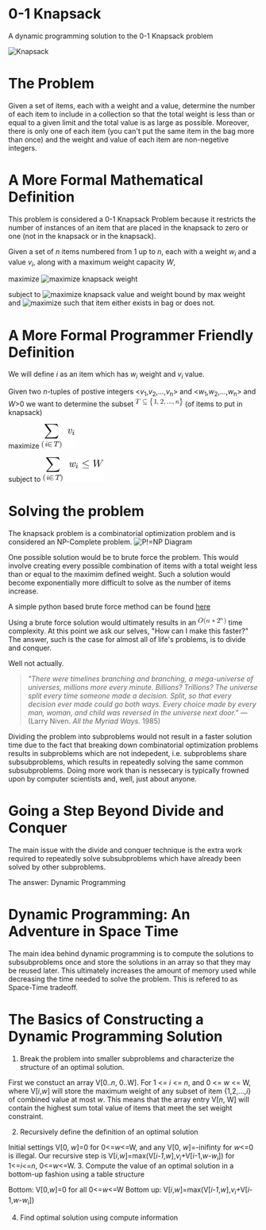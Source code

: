 # 0-1 Knapsack
A dynamic programming solution to the 0-1 Knapsack problem

![Knapsack](https://upload.wikimedia.org/wikipedia/commons/e/ec/19th_century_knowledge_hiking_and_camping_sheepskin_knapsack_sleeping_bag_rolled_up.jpg)

# The Problem
Given a set of items, each with a weight and a value, determine the number of each item to include in a collection so that the total weight is less than or equal to a given limit and the total value is as large as possible.  Moreover, there is only one of each item (you can't put the same item in the bag more than once) and the weight and value of each item are non-negetive integers.

# A More Formal Mathematical Definition
This problem is considered a 0-1 Knapsack Problem because it restricts the number of instances of an item that are placed in the knapsack to zero or one (not in the knapsack or in the knapsack).

Given a set of <i>n</i> items numbered from 1 up to <i>n</i>, each with a weight <i>w<sub>i</sub></i> and a value <i>v<sub>i</sub></i>, along with a maximum weight capacity <i>W</i>, 

maximize ![maximize knapsack weight](https://wikimedia.org/api/rest_v1/media/math/render/svg/85620037d368d2136fb3361702df6a489416931b)

subject to ![maximize knapsack value and weight bound by max weight](https://wikimedia.org/api/rest_v1/media/math/render/svg/dd6e7c9bca4397980976ea6d19237500ce3b8176) and ![maximize such that item either exists in bag or does not](https://wikimedia.org/api/rest_v1/media/math/render/svg/07dda71da2a630762c7b21b51ea54f86f422f951).

# A More Formal Programmer Friendly Definition
We will define <i>i</i> as an item which has
<i>w<sub>i</sub></i> weight and <i>v<sub>i</sub></i> value.

Given two <i>n</i>-tuples of postive integers <<i>v</i><sub>1</sub>,<i>v</i><sub>2</sub>,...,<i>v</i><sub>n</sub>> and <<i>w</i><sub>1</sub>,<i>w</i><sub>2</sub>,...,<i>w</i><sub>n</sub>> and <i>W</i>>0 we want to determine the subset ![subset intersection](https://raw.githubusercontent.com/AndrewGEvans95/Knapsack/master/resources/T%20exists%20in%20set.png) (of items to put in knapsack) 

maximize ![maximizes such that the value is highest](https://raw.githubusercontent.com/AndrewGEvans95/Knapsack/master/resources/Sum%20of%20values%20in%20set.png) 

subject to ![maximizes the weight in terms of defined limit](https://raw.githubusercontent.com/AndrewGEvans95/Knapsack/master/resources/Sum%20of%20weight%20in%20set.png)

# Solving the problem
The knapsack problem is a combinatorial optimization problem and is considered an NP-Complete problem.
![P!=NP Diagram](https://upload.wikimedia.org/wikipedia/commons/thumb/a/a0/P_np_np-complete_np-hard.svg/300px-P_np_np-complete_np-hard.svg.png)

One possible solution would be to brute force the problem.  This would involve creating every possible combination of items with a total weight less than or equal to the maximim defined weight.  Such a solution would become exponentially more difficult to solve as the number of items increase.


A simple python based brute force method can be found [here](https://github.com/AndrewGEvans95/Knapsack/blob/master/solutions/BruteForce.py "0-1 Knapsack brute force solution")

Using a brute force solution would ultimately results in an ![Big O Complexity](https://raw.githubusercontent.com/AndrewGEvans95/Knapsack/master/resources/Time%20Complexity%20of%20Brute%20Force.png) time complexity.
At this point we ask our selves, "How can I make this faster?"
The answer, such is the case for almost all of life's problems, is to divide and conquer.  

Well not actually.

><i>"There were timelines branching and branching, a mega-universe of universes, millions more every minute. Billions? Trillions? The universe split every time someone made a decision. Split, so that every decision ever made could go both ways. Every choice made by every man, woman, and child was reversed in the universe next door."</i> ― (Larry Niven. <i>All the Myriad Ways.</i> 1985)

Dividing the problem into subproblems would not result in a faster solution time due to the fact that breaking down combinatorial optimization problems results in subproblems which are not indepedent, i.e. subproblems share subsubproblems, which results in repeatedly solving the same common subsubproblems.  Doing more work than is nessecary is typically frowned upon by computer scientists and, well, just about anyone.

# Going a Step Beyond Divide and Conquer
The main issue with the divide and conquer technique is the extra work required to repeatedly solve subsubproblems which have already been solved by other subproblems.

The answer: Dynamic Programming

# Dynamic Programming: An Adventure in Space Time
The main idea behind dynamic programming is to compute the solutions to subsubproblems once and store the solutions in an array so that they may be reused later.
This ultimately increases the amount of memory used while decreasing the time needed to solve the problem.  This is refered to as Space-Time tradeoff.

# The Basics of Constructing a Dynamic Programming Solution
1.  Break the problem into smaller subproblems and characterize the structure of an optimal solution.

First we constuct an array V[0..<i>n</i>, 0..W].  For 1 <= <i>i</i> <= <i>n</i>, and 0 <= <i>w</i> <= W, where V[<i>i</i>,<i>w</i>] will store the maximum weight of any subset of item {1,2,...,<i>i</i>} of combined value at most <i>w</i>.  This means that the array entry V[<i>n</i>, W] will contain the highest sum total value of items that meet the set weight constraint.

2.  Recursively define the definition of an optimal solution

Initial settings V[0, <i>w</i>]=0 for 0<=<i>w</i><=W, and any V[0, <i>w</i>]=-inifinty for <i>w</i><=0 is illegal.  Our recursive step is V[<i>i</i>,<i>w</i>]=max(V[<i>i-1</i>,<i>w</i>],<i>v<sub>i</sub></i>+V[<i>i</i>-1,<i>w</i>-<i>w<sub>i</sub></i>]) for 1<=<i>i</i><=<i>n</i>, 0<=<i>w</i><=W.
3.  Compute the value of an optimal solution in a bottom-up fashion using a table structure

Bottom: V[0,<i>w</i>]=0 for all 0<=<i>w</i><=W Bottom up: V[<i>i</i>,<i>w</i>]=max(V[<i>i-1</i>,<i>w</i>],<i>v<sub>i</sub></i>+V[<i>i</i>-1,<i>w</i>-<i>w<sub>i</sub></i>])

4.  Find optimal solution using compute information

